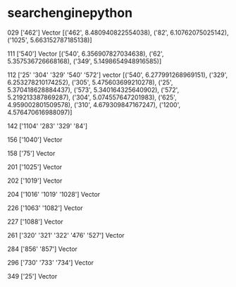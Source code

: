 # searchenginepython


029
['462'] Vector [('462', 8.480940822554038), ('82', 6.10762075025142), ('1025', 5.663152787185138)]

111
['540'] Vector [('540', 6.356907827034638), ('62', 5.357536726668168), ('349', 5.1498654948916585)]

112
['25' '304' '329' '540' '572']  vector [('540', 6.277991268969151), ('329', 6.253278210174252), ('305', 5.475603699210278), ('25', 5.370418628884437), ('573', 5.340164325640902), ('572', 5.219213387869287), ('304', 5.074557647201983), ('625', 4.959002801509578), ('310', 4.679309847167247), ('1200', 4.576470616988097)]


142
['1104' '283' '329' '84'] 

156
['1040'] Vector 

158
['75'] Vector 

201
['1025'] Vector 

202
['1019'] Vector 

204
['1016' '1019' '1028'] Vector 

226
['1063' '1082'] Vector 

227
['1088'] Vector 

261
['320' '321' '322' '476' '527'] Vector 

284
['856' '857'] Vector 

296
['730' '733' '734'] Vector 

349
['25'] Vector 
